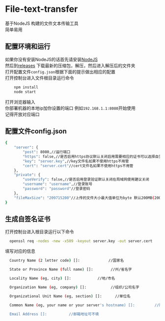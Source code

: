
# File-text-transfer

基于NodeJS 构建的文件文本传输工具  
简单易用




## 配置环境和运行

如果你没有安装NodeJS的话首先请安装[NodeJS](https://nodejs.org/en/download/)  
然后到[releases](https://github.com/ZonVugha/File-text-transfer/releases)
下载最新的压缩包，解压，然后进入解压后的文件夹  
打开配置文件`config.json`根据下面的提示做出相应的配置  
打开控制台进入文件根目录运行命令
```bash
    npm install
    node start
```
打开浏览器输入  
你部署机器的本地ip加你设置的端口 例如`192.168.1.1:8080`开始使用  
记得开放对应端口


  
## 配置文件config.json


```bash
{
    "server": {
        "post": 8080,//运行端口
        "https": false,//是否启用https协议默认关闭启用需要相应的证书可以选择自签名证书，在局域网使用建议关闭
        "key": "server.key",//key文件名如果不使用https不用管
        "cert": "server.cert"//cert文件名如果不使用https不用管
    },
    "private": {
        "useVerify": false,//是否启用登录验证默认关闭在局域网使用建议关闭
        "username": "username",//登录账号
        "password": "password"//登录密码
    },
    "fileMaxSize": "209715200"//上传的文件大小最大值单位为byte 默认200MB(200*1024*1024)
}
```
    
## 生成自签名证书

打开控制台进入根目录运行以下命令

```bash
  openssl req -nodes -new -x509 -keyout server.key -out server.cert
```
填写对应的信息
```bash
  Country Name (2 letter code) []:             //国家名

  State or Province Name (full name) []:        //州/省名字

  Locality Name (eg, city) []:            //地/市名

  Organization Name (eg, company) []:           //组织/公司名字

  Organizational Unit Name (eg, section) []:      //单位名

  Common Name (eg, your name or your server's hostname) []:         //服务器名或个人名

  Email Address []:          //邮箱地址可不填

```

